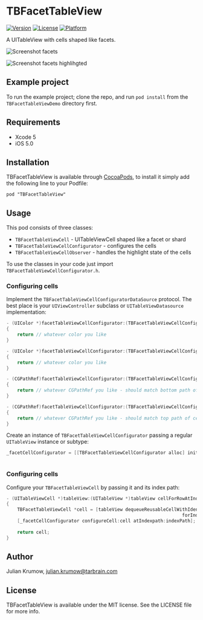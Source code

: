 # TBFacetTableView

[![Version](https://img.shields.io/cocoapods/v/TBFacetTableView.svg?style=flat)](http://cocoadocs.org/docsets/TBFacetTableView)
[![License](https://img.shields.io/cocoapods/l/TBFacetTableView.svg?style=flat)](http://cocoadocs.org/docsets/TBFacetTableView)
[![Platform](https://img.shields.io/cocoapods/p/TBFacetTableView.svg?style=flat)](http://cocoadocs.org/docsets/TBFacetTableView)

A UITableView with cells shaped like facets.

![Screenshot facets](https://github.com/tarbrain/TBFacetTableView/raw/master/Documentation/Images/Screenshots/facets.png)

![Screenshot facets highlihgted](https://github.com/tarbrain/TBFacetTableView/raw/master/Documentation/Images/Screenshots/facets_highlighted.png)


## Example project

To run the example project; clone the repo, and run `pod install` from the `TBFacetTableViewDemo` directory first.

## Requirements

* Xcode 5
* iOS 5.0

## Installation

TBFacetTableView is available through [CocoaPods](http://cocoapods.org), to install
it simply add the following line to your Podfile:

    pod "TBFacetTableView"

## Usage

This pod consists of three classes:

* `TBFacetTableViewCell` - UITableViewCell shaped like a facet or shard
* `TBFacetTableViewCellConfigurator` - configures the cells
* `TBFacetTableViewCellObserver` - handles the highlight state of the cells

To use the classes in your code just import `TBFacetTableViewCellConfigurator.h`.

### Configuring cells

Implement the `TBFacetTableViewCellConfiguratorDataSource` protocol. The best place is your `UIViewController` subclass or `UITableViewDatasource` implementation:

```objective-c
- (UIColor *)facetTableViewCellConfigurator:(TBFacetTableViewCellConfigurator *)facetTableViewCellConfigurator facetColorForCellAtIndexPath:(NSIndexPath *)indexPath
{
    return // whatever color you like
}

- (UIColor *)facetTableViewCellConfigurator:(TBFacetTableViewCellConfigurator *)facetTableViewCellConfigurator highlightColorForCellAtIndexPath:(NSIndexPath *)indexPath;
{
    return // whatever color you like
}

- (CGPathRef)facetTableViewCellConfigurator:(TBFacetTableViewCellConfigurator *)facetTableViewCellConfigurator topPathForCellAtIndexPath:(NSIndexPath *)indexPath
{
    return // whatever CGPathRef you like - should match bottom path of cell above
}

- (CGPathRef)facetTableViewCellConfigurator:(TBFacetTableViewCellConfigurator *)facetTableViewCellConfigurator bottomPathForCellAtIndexPath:(NSIndexPath *)indexPath
{
    return // whatever CGPathRef you like - should match top path of cell below
}
```

Create an instance of `TBFacetTableViewCellConfigurator` passing a regular `UITableView` instance or subtype:

```objective-c
_facetCellConfigurator = [[TBFacetTableViewCellConfigurator alloc] initWithTableView:_facetTableView
                                                                            dataSource:self];
```

### Configuring cells

Configure your `TBFacetTableViewCell` by passing it and its index path:

```objective-c
- (UITableViewCell *)tableView:(UITableView *)tableView cellForRowAtIndexPath:(NSIndexPath *)indexPath
{
    TBFacetTableViewCell *cell = [tableView dequeueReusableCellWithIdentifier:[TBFacetTableViewCell reuseIdentifier]
                                                                 forIndexPath:indexPath];
    [_facetCellConfigurator configureCell:cell atIndexpath:indexPath];
        
    return cell;
}
```

## Author

Julian Krumow, julian.krumow@tarbrain.com

## License

TBFacetTableView is available under the MIT license. See the LICENSE file for more info.

